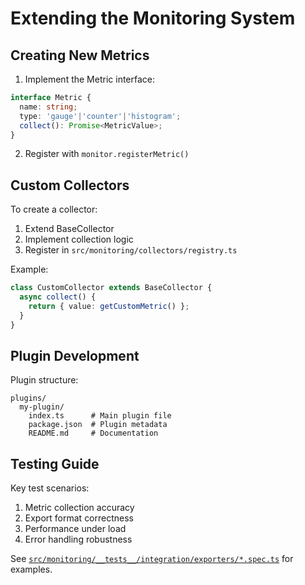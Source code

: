 # Extending the Monitoring System

## Creating New Metrics
1. Implement the Metric interface:
```typescript
interface Metric {
  name: string;
  type: 'gauge'|'counter'|'histogram';
  collect(): Promise<MetricValue>;
}
```
2. Register with `monitor.registerMetric()`

## Custom Collectors
To create a collector:
1. Extend BaseCollector
2. Implement collection logic
3. Register in `src/monitoring/collectors/registry.ts`

Example:
```typescript
class CustomCollector extends BaseCollector {
  async collect() {
    return { value: getCustomMetric() };
  }
}
```

## Plugin Development
Plugin structure:
```
plugins/
  my-plugin/
    index.ts      # Main plugin file
    package.json  # Plugin metadata
    README.md     # Documentation
```

## Testing Guide
Key test scenarios:
1. Metric collection accuracy
2. Export format correctness
3. Performance under load
4. Error handling robustness

See [`src/monitoring/__tests__/integration/exporters/*.spec.ts`](src/monitoring/__tests__/integration/exporters/) for examples.